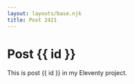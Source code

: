 ```yaml
---
layout: layouts/base.njk
title: Post 2421
---
```


# Post {{ id }}

This is post {{ id }} in my Eleventy project.
